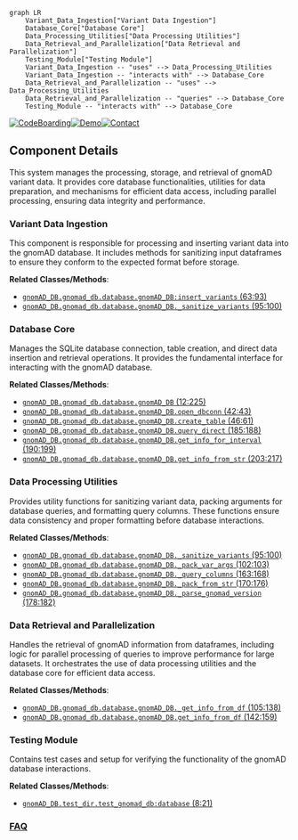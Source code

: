 ```mermaid
graph LR
    Variant_Data_Ingestion["Variant Data Ingestion"]
    Database_Core["Database Core"]
    Data_Processing_Utilities["Data Processing Utilities"]
    Data_Retrieval_and_Parallelization["Data Retrieval and Parallelization"]
    Testing_Module["Testing Module"]
    Variant_Data_Ingestion -- "uses" --> Data_Processing_Utilities
    Variant_Data_Ingestion -- "interacts with" --> Database_Core
    Data_Retrieval_and_Parallelization -- "uses" --> Data_Processing_Utilities
    Data_Retrieval_and_Parallelization -- "queries" --> Database_Core
    Testing_Module -- "interacts with" --> Database_Core
```
[![CodeBoarding](https://img.shields.io/badge/Generated%20by-CodeBoarding-9cf?style=flat-square)](https://github.com/CodeBoarding/GeneratedOnBoardings)[![Demo](https://img.shields.io/badge/Try%20our-Demo-blue?style=flat-square)](https://www.codeboarding.org/demo)[![Contact](https://img.shields.io/badge/Contact%20us%20-%20contact@codeboarding.org-lightgrey?style=flat-square)](mailto:contact@codeboarding.org)

## Component Details

This system manages the processing, storage, and retrieval of gnomAD variant data. It provides core database functionalities, utilities for data preparation, and mechanisms for efficient data access, including parallel processing, ensuring data integrity and performance.

### Variant Data Ingestion
This component is responsible for processing and inserting variant data into the gnomAD database. It includes methods for sanitizing input dataframes to ensure they conform to the expected format before storage.


**Related Classes/Methods**:

- <a href="https://github.com/KalinNonchev/gnomAD_DB/blob/master/gnomad_db/database.py#L63-L93" target="_blank" rel="noopener noreferrer">`gnomAD_DB.gnomad_db.database.gnomAD_DB:insert_variants` (63:93)</a>
- <a href="https://github.com/KalinNonchev/gnomAD_DB/blob/master/gnomad_db/database.py#L95-L100" target="_blank" rel="noopener noreferrer">`gnomAD_DB.gnomad_db.database.gnomAD_DB._sanitize_variants` (95:100)</a>


### Database Core
Manages the SQLite database connection, table creation, and direct data insertion and retrieval operations. It provides the fundamental interface for interacting with the gnomAD database.


**Related Classes/Methods**:

- <a href="https://github.com/KalinNonchev/gnomAD_DB/blob/master/gnomad_db/database.py#L12-L225" target="_blank" rel="noopener noreferrer">`gnomAD_DB.gnomad_db.database.gnomAD_DB` (12:225)</a>
- <a href="https://github.com/KalinNonchev/gnomAD_DB/blob/master/gnomad_db/database.py#L42-L43" target="_blank" rel="noopener noreferrer">`gnomAD_DB.gnomad_db.database.gnomAD_DB.open_dbconn` (42:43)</a>
- <a href="https://github.com/KalinNonchev/gnomAD_DB/blob/master/gnomad_db/database.py#L46-L61" target="_blank" rel="noopener noreferrer">`gnomAD_DB.gnomad_db.database.gnomAD_DB.create_table` (46:61)</a>
- <a href="https://github.com/KalinNonchev/gnomAD_DB/blob/master/gnomad_db/database.py#L185-L188" target="_blank" rel="noopener noreferrer">`gnomAD_DB.gnomad_db.database.gnomAD_DB.query_direct` (185:188)</a>
- <a href="https://github.com/KalinNonchev/gnomAD_DB/blob/master/gnomad_db/database.py#L190-L199" target="_blank" rel="noopener noreferrer">`gnomAD_DB.gnomad_db.database.gnomAD_DB.get_info_for_interval` (190:199)</a>
- <a href="https://github.com/KalinNonchev/gnomAD_DB/blob/master/gnomad_db/database.py#L203-L217" target="_blank" rel="noopener noreferrer">`gnomAD_DB.gnomad_db.database.gnomAD_DB.get_info_from_str` (203:217)</a>


### Data Processing Utilities
Provides utility functions for sanitizing variant data, packing arguments for database queries, and formatting query columns. These functions ensure data consistency and proper formatting before database interactions.


**Related Classes/Methods**:

- <a href="https://github.com/KalinNonchev/gnomAD_DB/blob/master/gnomad_db/database.py#L95-L100" target="_blank" rel="noopener noreferrer">`gnomAD_DB.gnomad_db.database.gnomAD_DB._sanitize_variants` (95:100)</a>
- <a href="https://github.com/KalinNonchev/gnomAD_DB/blob/master/gnomad_db/database.py#L102-L103" target="_blank" rel="noopener noreferrer">`gnomAD_DB.gnomad_db.database.gnomAD_DB._pack_var_args` (102:103)</a>
- <a href="https://github.com/KalinNonchev/gnomAD_DB/blob/master/gnomad_db/database.py#L163-L168" target="_blank" rel="noopener noreferrer">`gnomAD_DB.gnomad_db.database.gnomAD_DB._query_columns` (163:168)</a>
- <a href="https://github.com/KalinNonchev/gnomAD_DB/blob/master/gnomad_db/database.py#L170-L176" target="_blank" rel="noopener noreferrer">`gnomAD_DB.gnomad_db.database.gnomAD_DB._pack_from_str` (170:176)</a>
- <a href="https://github.com/KalinNonchev/gnomAD_DB/blob/master/gnomad_db/database.py#L178-L182" target="_blank" rel="noopener noreferrer">`gnomAD_DB.gnomad_db.database.gnomAD_DB._parse_gnomad_version` (178:182)</a>


### Data Retrieval and Parallelization
Handles the retrieval of gnomAD information from dataframes, including logic for parallel processing of queries to improve performance for large datasets. It orchestrates the use of data processing utilities and the database core for efficient data access.


**Related Classes/Methods**:

- <a href="https://github.com/KalinNonchev/gnomAD_DB/blob/master/gnomad_db/database.py#L105-L138" target="_blank" rel="noopener noreferrer">`gnomAD_DB.gnomad_db.database.gnomAD_DB._get_info_from_df` (105:138)</a>
- <a href="https://github.com/KalinNonchev/gnomAD_DB/blob/master/gnomad_db/database.py#L142-L159" target="_blank" rel="noopener noreferrer">`gnomAD_DB.gnomad_db.database.gnomAD_DB.get_info_from_df` (142:159)</a>


### Testing Module
Contains test cases and setup for verifying the functionality of the gnomAD database interactions.


**Related Classes/Methods**:

- <a href="https://github.com/KalinNonchev/gnomAD_DB/blob/master/test_dir/test_gnomad_db.py#L8-L21" target="_blank" rel="noopener noreferrer">`gnomAD_DB.test_dir.test_gnomad_db:database` (8:21)</a>




### [FAQ](https://github.com/CodeBoarding/GeneratedOnBoardings/tree/main?tab=readme-ov-file#faq)